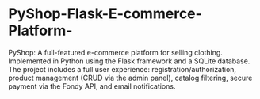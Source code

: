 # PyShop-Flask-E-commerce-Platform-
PyShop: A full-featured e-commerce platform for selling clothing. Implemented in Python using the Flask framework and a SQLite database. The project includes a full user experience: registration/authorization, product management (CRUD via the admin panel), catalog filtering, secure payment via the Fondy API, and email notifications.
